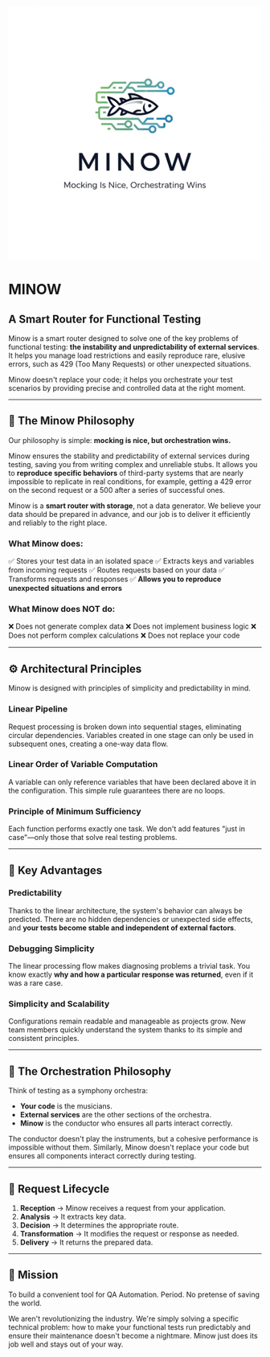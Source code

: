 ![MINOW logo](logo.png)

# MINOW
## A Smart Router for Functional Testing

Minow is a smart router designed to solve one of the key problems of functional testing: **the instability and unpredictability of external services**. It helps you manage load restrictions and easily reproduce rare, elusive errors, such as 429 (Too Many Requests) or other unexpected situations.

Minow doesn't replace your code; it helps you orchestrate your test scenarios by providing precise and controlled data at the right moment.

---

## 🎯 The Minow Philosophy

Our philosophy is simple: **mocking is nice, but orchestration wins.**

Minow ensures the stability and predictability of external services during testing, saving you from writing complex and unreliable stubs. It allows you to **reproduce specific behaviors** of third-party systems that are nearly impossible to replicate in real conditions, for example, getting a 429 error on the second request or a 500 after a series of successful ones.

Minow is a **smart router with storage**, not a data generator. We believe your data should be prepared in advance, and our job is to deliver it efficiently and reliably to the right place.

### What Minow does:
✅ Stores your test data in an isolated space
✅ Extracts keys and variables from incoming requests
✅ Routes requests based on your data
✅ Transforms requests and responses
✅ **Allows you to reproduce unexpected situations and errors**

### What Minow does NOT do:
❌ Does not generate complex data
❌ Does not implement business logic
❌ Does not perform complex calculations
❌ Does not replace your code

---

## ⚙️ Architectural Principles

Minow is designed with principles of simplicity and predictability in mind.

### Linear Pipeline
Request processing is broken down into sequential stages, eliminating circular dependencies. Variables created in one stage can only be used in subsequent ones, creating a one-way data flow.

### Linear Order of Variable Computation
A variable can only reference variables that have been declared above it in the configuration. This simple rule guarantees there are no loops.

### Principle of Minimum Sufficiency
Each function performs exactly one task. We don't add features "just in case"—only those that solve real testing problems.

---

## 🚀 Key Advantages

### Predictability
Thanks to the linear architecture, the system's behavior can always be predicted. There are no hidden dependencies or unexpected side effects, and **your tests become stable and independent of external factors**.

### Debugging Simplicity
The linear processing flow makes diagnosing problems a trivial task. You know exactly **why and how a particular response was returned**, even if it was a rare case.

### Simplicity and Scalability
Configurations remain readable and manageable as projects grow. New team members quickly understand the system thanks to its simple and consistent principles.

---

## 🎪 The Orchestration Philosophy

Think of testing as a symphony orchestra:
- **Your code** is the musicians.
- **External services** are the other sections of the orchestra.
- **Minow** is the conductor who ensures all parts interact correctly.

The conductor doesn't play the instruments, but a cohesive performance is impossible without them. Similarly, Minow doesn't replace your code but ensures all components interact correctly during testing.

---

## 🔄 Request Lifecycle

1. **Reception** -> Minow receives a request from your application.
2. **Analysis** -> It extracts key data.
3. **Decision** -> It determines the appropriate route.
4. **Transformation** -> It modifies the request or response as needed.
5. **Delivery** -> It returns the prepared data.

---

## 🎯 Mission

To build a convenient tool for QA Automation. Period. No pretense of saving the world.

We aren't revolutionizing the industry. We're simply solving a specific technical problem: how to make your functional tests run predictably and ensure their maintenance doesn't become a nightmare. Minow just does its job well and stays out of your way.